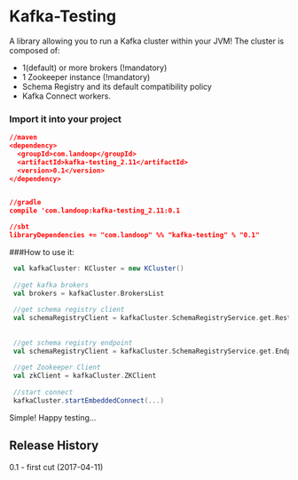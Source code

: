 
# Kafka-Testing
A library allowing you to run a Kafka cluster within your JVM! 
The cluster is composed of:
* 1(default) or more brokers (!mandatory)
* 1 Zookeeper instance (!mandatory)
* Schema Registry and its default compatibility policy
* Kafka Connect workers.


### Import it into your project
```json
//maven
<dependency>
  <groupId>com.landoop</groupId>
  <artifactId>kafka-testing_2.11</artifactId>
  <version>0.1</version>
</dependency>


//gradle
compile 'com.landoop:kafka-testing_2.11:0.1

//sbt
libraryDependencies += "com.landoop" %% "kafka-testing" % "0.1"
```
###How to use it:

```scala
 val kafkaCluster: KCluster = new KCluster()
 
 //get kafka brokers
 val brokers = kafkaCluster.BrokersList
 
 //get schema registry client
 val schemaRegistryClient = kafkaCluster.SchemaRegistryService.get.RestClient
 
 
 //get schema registry endpoint
 val schemaRegistryClient = kafkaCluster.SchemaRegistryService.get.Endpoint
 
 //get Zookeeper Client
 val zkClient = kafkaCluster.ZKClient
 
 //start connect
 kafkaCluster.startEmbeddedConnect(...)
```

Simple! 
Happy testing...

## Release History

0.1 - first cut (2017-04-11)

